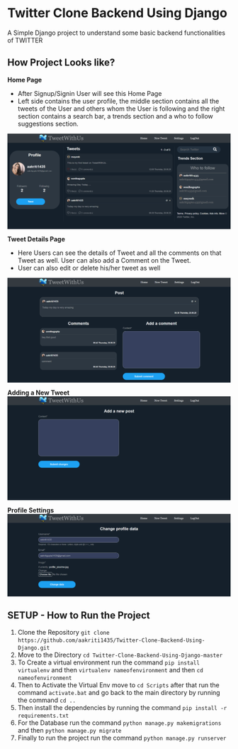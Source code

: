 # Twitter Clone Backend Using Django
A Simple Django project to understand some basic backend functionalities of TWITTER

## How Project Looks like?
<b>Home Page</b><br>
* After Signup/Signin User will see this Home Page<br>
* Left side contains the user profile, the middle section contains all the tweets of the User and others whom the User is following and the right section contains a search bar, a trends section and a who to follow suggestions section.
<img align="center" src="Images/img1.PNG">

<b>Tweet Details Page</b>
* Here Users can see the details of Tweet and all the comments on that Tweet as well. User can also add a Comment on the Tweet.
* User can also edit or delete his/her tweet as well
<img src="Images/img2.PNG" align="center">

<b>Adding a New Tweet</b>
<img src="Images/img3.PNG" align="center">

<b>Profile Settings</b>
<img src="Images/img4.PNG" align="center">

## SETUP - How to Run the Project
1. Clone the Repository ```git clone https://github.com/aakriti1435/Twitter-Clone-Backend-Using-Django.git ```
2. Move to the Directory ```cd Twitter-Clone-Backend-Using-Django-master```
3. To Create a virtual environment run the command ```pip install virtualenv``` and then ```virtualenv nameofenvironment``` and then ```cd nameofenvironment```
4. Then to Activate the Virtual Env move to ```cd Scripts``` after that run the command ```activate.bat``` and go back to the main directory by running the command ```cd ..```
5. Then install the dependencies by running the command ```pip install -r requirements.txt```
6. For the Database run the command ```python manage.py makemigrations``` and then ```python manage.py migrate```
7. Finally to run the project run the command ```python manage.py runserver```
## 
